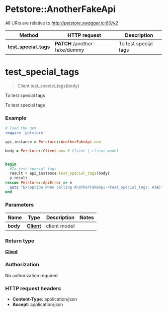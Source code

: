 # Petstore::AnotherFakeApi

All URIs are relative to *http://petstore.swagger.io:80/v2*

Method | HTTP request | Description
------------- | ------------- | -------------
[**test_special_tags**](AnotherFakeApi.md#test_special_tags) | **PATCH** /another-fake/dummy | To test special tags


# **test_special_tags**
> Client test_special_tags(body)

To test special tags

To test special tags

### Example
```ruby
# load the gem
require 'petstore'

api_instance = Petstore::AnotherFakeApi.new

body = Petstore::Client.new # Client | client model


begin
  #To test special tags
  result = api_instance.test_special_tags(body)
  p result
rescue Petstore::ApiError => e
  puts "Exception when calling AnotherFakeApi->test_special_tags: #{e}"
end
```

### Parameters

Name | Type | Description  | Notes
------------- | ------------- | ------------- | -------------
 **body** | [**Client**](Client.md)| client model | 

### Return type

[**Client**](Client.md)

### Authorization

No authorization required

### HTTP request headers

 - **Content-Type**: application/json
 - **Accept**: application/json



